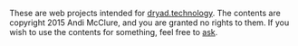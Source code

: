 These are web projects intended for [dryad.technology](http://dryad.technology/). The contents are copyright 2015 Andi McClure, and you are granted no rights to them. If you wish to use the contents for something, feel free to [ask](mailto:andi.m.mcclure@gmail.com).